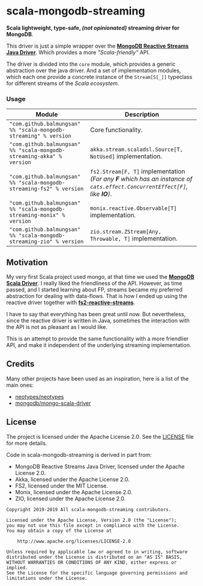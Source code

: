 # scala-mongodb-streaming

**Scala lightweight, type-safe, _(not opinionated)_ streaming driver for MongoDB**.

This driver is just a simple wrapper over
the [**MongoDB Reactive Streams Java Driver**]( https://github.com/mongodb/mongo-java-driver-reactivestreams/tree/master).
Which provides a more _"Scala-friendly"_ API.

The driver is divided into the `core` module,
which provides a generic abstraction over the java driver.
And a set of implementation modules,
which each one provide a concrete instance of the `Stream[S[_]]` typeclass
for different streams of the _Scala ecosystem_.

### Usage

|Module|Description|
|------|----------|
|`"com.github.balmungsan" %% "scala-mongodb-streaming" % version`|Core functionality.|
|`"com.github.balmungsan" %% "scala-mongodb-streaming-akka" % version`|`akka.stream.scaladsl.Source[T, NotUsed]` implementation.|
|`"com.github.balmungsan" %% "scala-mongodb-streaming-fs2" % version`|`fs2.Stream[F, T]` implementation _(For any **F** which has an instance of `cats.effect.ConcurrentEffect[F]`, like **IO**)_.|
|`"com.github.balmungsan" %% "scala-mongodb-streaming-monix" % version`|`monix.reactive.Observable[T]` implementation.|
|`"com.github.balmungsan" %% "scala-mongodb-streaming-zio" % version`|`zio.stream.ZStream[Any, Throwable, T]` implementation.|

## Motivation

My very first Scala project used mongo,
at that time we used the [**MongoDB Scala Driver**](https://github.com/mongodb/mongo-scala-driver).
I really liked the friendliness of the API.
However, as time passed, and I started learning about FP,
streams became my preferred abstraction for dealing with data-flows.
That is how I ended up using the reactive driver
together with [**fs2-reactive-streams**](https://fs2.io/).

I have to say that everything has been great until now.
But nevertheless, since the reactive driver is written in Java,
sometimes the interaction with the API is not as pleasant as I would like.

This is an attempt to provide the same functionality with a more friendlier API, and make it independent of the underlying streaming implementation.

## Credits

Many other projects have been used as an inspiration, here is a list of the main ones:

+ [neotypes/neotypes](https://github.com/neotypes/neotypes)
+ [mongodb/mongo-scala-driver](https://github.com/mongodb/mongo-scala-driver)

## License

The project is licensed under the Apache License 2.0. See the [LICENSE](LICENSE) file for more details.

Code in scala-mongodb-streaming is derived in part from:

+ MongoDB Reactive Streams Java Driver, licensed under the Apache License 2.0.
+ Akka, licensed under the Apache License 2.0.
+ FS2, licensed under the MIT License.
+ Monix, licensed under the Apache License 2.0.
+ ZIO, licensed under the Apache License 2.0.

```
Copyright 2019-2019 All scala-mongodb-streaming contributors.

Licensed under the Apache License, Version 2.0 (the "License");
you may not use this file except in compliance with the License.
You may obtain a copy of the License at

    http://www.apache.org/licenses/LICENSE-2.0

Unless required by applicable law or agreed to in writing, software
distributed under the License is distributed on an "AS IS" BASIS,
WITHOUT WARRANTIES OR CONDITIONS OF ANY KIND, either express or implied.
See the License for the specific language governing permissions and
limitations under the License.
```
